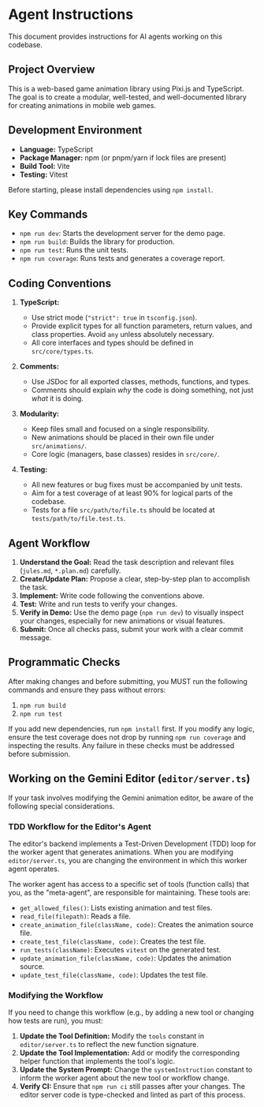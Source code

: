 # Agent Instructions

This document provides instructions for AI agents working on this codebase.

## Project Overview

This is a web-based game animation library using Pixi.js and TypeScript. The goal is to create a modular, well-tested, and well-documented library for creating animations in mobile web games.

## Development Environment

- **Language:** TypeScript
- **Package Manager:** npm (or pnpm/yarn if lock files are present)
- **Build Tool:** Vite
- **Testing:** Vitest

Before starting, please install dependencies using `npm install`.

## Key Commands

- `npm run dev`: Starts the development server for the demo page.
- `npm run build`: Builds the library for production.
- `npm run test`: Runs the unit tests.
- `npm run coverage`: Runs tests and generates a coverage report.

## Coding Conventions

1.  **TypeScript:**
    - Use strict mode (`"strict": true` in `tsconfig.json`).
    - Provide explicit types for all function parameters, return values, and class properties. Avoid `any` unless absolutely necessary.
    - All core interfaces and types should be defined in `src/core/types.ts`.

2.  **Comments:**
    - Use JSDoc for all exported classes, methods, functions, and types.
    - Comments should explain _why_ the code is doing something, not just _what_ it is doing.

3.  **Modularity:**
    - Keep files small and focused on a single responsibility.
    - New animations should be placed in their own file under `src/animations/`.
    - Core logic (managers, base classes) resides in `src/core/`.

4.  **Testing:**
    - All new features or bug fixes must be accompanied by unit tests.
    - Aim for a test coverage of at least 90% for logical parts of the codebase.
    - Tests for a file `src/path/to/file.ts` should be located at `tests/path/to/file.test.ts`.

## Agent Workflow

1.  **Understand the Goal:** Read the task description and relevant files (`jules.md`, `*.plan.md`) carefully.
2.  **Create/Update Plan:** Propose a clear, step-by-step plan to accomplish the task.
3.  **Implement:** Write code following the conventions above.
4.  **Test:** Write and run tests to verify your changes.
5.  **Verify in Demo:** Use the demo page (`npm run dev`) to visually inspect your changes, especially for new animations or visual features.
6.  **Submit:** Once all checks pass, submit your work with a clear commit message.

## Programmatic Checks

After making changes and before submitting, you MUST run the following commands and ensure they pass without errors:

1.  `npm run build`
2.  `npm run test`

If you add new dependencies, run `npm install` first. If you modify any logic, ensure the test coverage does not drop by running `npm run coverage` and inspecting the results. Any failure in these checks must be addressed before submission.

## Working on the Gemini Editor (`editor/server.ts`)

If your task involves modifying the Gemini animation editor, be aware of the following special considerations.

### TDD Workflow for the Editor's Agent

The editor's backend implements a Test-Driven Development (TDD) loop for the worker agent that generates animations. When you are modifying `editor/server.ts`, you are changing the environment in which this worker agent operates.

The worker agent has access to a specific set of tools (function calls) that you, as the "meta-agent", are responsible for maintaining. These tools are:

-   `get_allowed_files()`: Lists existing animation and test files.
-   `read_file(filepath)`: Reads a file.
-   `create_animation_file(className, code)`: Creates the animation source file.
-   `create_test_file(className, code)`: Creates the test file.
-   `run_tests(className)`: Executes `vitest` on the generated test.
-   `update_animation_file(className, code)`: Updates the animation source.
-   `update_test_file(className, code)`: Updates the test file.

### Modifying the Workflow

If you need to change this workflow (e.g., by adding a new tool or changing how tests are run), you must:

1.  **Update the Tool Definition:** Modify the `tools` constant in `editor/server.ts` to reflect the new function signature.
2.  **Update the Tool Implementation:** Add or modify the corresponding helper function that implements the tool's logic.
3.  **Update the System Prompt:** Change the `systemInstruction` constant to inform the worker agent about the new tool or workflow change.
4.  **Verify CI:** Ensure that `npm run ci` still passes after your changes. The editor server code is type-checked and linted as part of this process.
